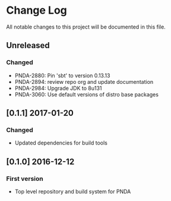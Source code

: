 # Change Log
All notable changes to this project will be documented in this file.

## Unreleased
### Changed
- PNDA-2880: Pin 'sbt' to version 0.13.13
- PNDA-2894: review repo org and update documentation
- PNDA-2984: Upgrade JDK to 8u131
- PNDA-3060: Use default versions of distro base packages

## [0.1.1] 2017-01-20
### Changed
- Updated dependencies for build tools

## [0.1.0] 2016-12-12
### First version
- Top level repository and build system for PNDA
